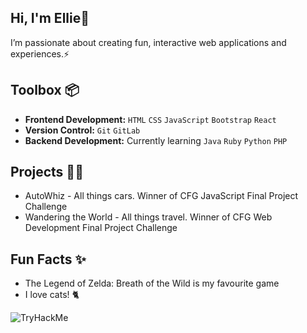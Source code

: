 ## Hi, I'm Ellie👋

I’m passionate about creating fun, interactive web applications and experiences.⚡

## Toolbox 📦 
- **Frontend Development:** `HTML` `CSS` `JavaScript` `Bootstrap` `React`
- **Version Control:** `Git` `GitLab`
- **Backend Development:** Currently learning `Java` `Ruby` `Python` `PHP`


## Projects 👩‍💻 
- AutoWhiz - All things cars. Winner of CFG JavaScript Final Project Challenge
- Wandering the World - All things travel. Winner of CFG  Web Development Final Project Challenge


## Fun Facts ✨
- The Legend of Zelda: Breath of the Wild is my favourite game
- I love cats! 🐈
  

<img src="https://tryhackme-badges.s3.amazonaws.com/ellieblues.png" alt="TryHackMe">

<!---
ellieh9/ellieh9 is a ✨ special ✨ repository because its `README.md` (this file) appears on your GitHub profile.
You can click the Preview link to take a look at your changes.
--->
